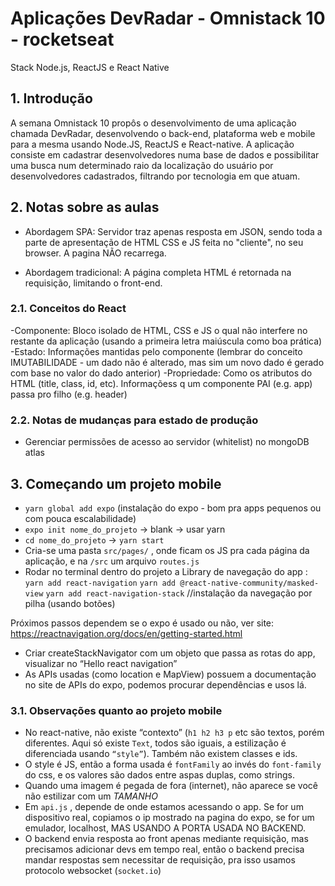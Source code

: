 
# Aplicações DevRadar - Omnistack 10 - rocketseat
Stack Node.js, ReactJS e React Native

## 1. Introdução

  A semana Omnistack 10 propôs o desenvolvimento de uma aplicação chamada DevRadar, desenvolvendo o back-end, plataforma web e mobile para a mesma usando Node.JS, ReactJS e React-native.
  A aplicação consiste em cadastrar desenvolvedores numa base de dados e possibilitar uma busca num determinado raio da localização do usuário por desenvolvedores cadastrados, filtrando por tecnologia em que atuam.


## 2. Notas sobre as aulas

- Abordagem SPA: Servidor traz apenas resposta em JSON, sendo toda a parte de apresentação de HTML CSS e JS
feita no "cliente", no seu browser. A pagina NÃO recarrega.

- Abordagem tradicional: A página completa HTML é retornada na requisição, limitando o front-end. 


### 2.1. Conceitos do React

-Componente: Bloco isolado de HTML, CSS e JS o qual não interfere no restante da aplicação (usando a primeira letra maiúscula como boa prática)
-Estado: Informações mantidas pelo componente (lembrar do conceito IMUTABILIDADE - um dado não é alterado, mas sim um novo dado é gerado com base no valor do dado anterior)
-Propriedade: Como os atributos do HTML (title, class, id, etc). Informaçõess q um componente PAI (e.g. app) passa pro filho (e.g. header)



### 2.2. Notas de mudanças para estado de produção
- Gerenciar permissões de acesso ao servidor (whitelist) no mongoDB atlas


## 3. Começando um projeto mobile 
-  `yarn global add expo` (instalação do expo - bom pra apps pequenos ou com pouca escalabilidade)
- `expo init nome_do_projeto` -> blank -> usar yarn
- `cd nome_do_projeto` -> `yarn start`
- Cria-se uma pasta `src/pages/` , onde ficam os JS pra cada página da aplicação, e na `/src` um arquivo `routes.js`
- Rodar no terminal dentro do projeto a Library de navegação do app :
`yarn add react-navigation`
`yarn add @react-native-community/masked-view`
`yarn add react-navigation-stack` //instalação da navegação por pilha (usando botões)

Próximos passos dependem se o expo é usado ou não, ver site: https://reactnavigation.org/docs/en/getting-started.html

- Criar createStackNavigator com um objeto que passa as rotas do app, visualizar no “Hello react navigation” 
- As APIs usadas (como location e MapView) possuem a documentação no site de APIs do expo, podemos procurar dependências e usos lá.

### 3.1. Observações quanto ao projeto mobile
- No react-native, não existe “contexto” (`h1 h2 h3 p` etc são textos, porém diferentes. Aqui só existe `Text`, todos são iguais, a estilização é diferenciada usando `“style”`). Também não existem classes e ids.
- O style é JS, então a forma usada é `fontFamily` ao invés do `font-family` do css, e os valores são dados entre aspas duplas, como strings.
- Quando uma imagem é pegada de fora (internet), não aparece se você não estilizar com um *TAMANHO*
- Em `api.js` , depende de onde estamos acessando o app. Se for um dispositivo real, copiamos o ip mostrado na pagina do expo, se for um emulador, localhost, MAS USANDO A PORTA USADA NO BACKEND.
- O backend envia resposta ao front apenas mediante requisição, mas precisamos adicionar devs em tempo real, então o backend precisa mandar respostas sem necessitar de requisição, pra isso usamos protocolo websocket (`socket.io`) 


